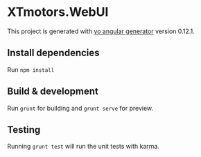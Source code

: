 # XTmotors.WebUI

This project is generated with [yo angular generator](https://github.com/yeoman/generator-angular)
version 0.12.1.

## Install dependencies
Run `npm install`

## Build & development

Run `grunt` for building and `grunt serve` for preview.

## Testing

Running `grunt test` will run the unit tests with karma.